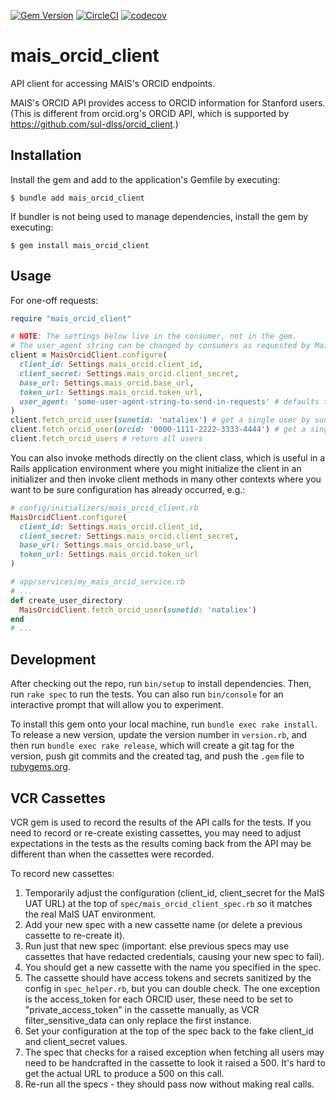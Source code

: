 [![Gem Version](https://badge.fury.io/rb/mais_orcid_client.svg)](https://badge.fury.io/rb/mais_orcid_client)
[![CircleCI](https://circleci.com/gh/sul-dlss/mais_orcid_client.svg?style=svg)](https://circleci.com/gh/sul-dlss/mais_orcid_client)
[![codecov](https://codecov.io/github/sul-dlss/mais_orcid_client/graph/badge.svg?token=A6B03FJ981)](https://codecov.io/github/sul-dlss/mais_orcid_client)

# mais_orcid_client
API client for accessing MAIS's ORCID endpoints.

MAIS's ORCID API provides access to ORCID information for Stanford users. (This is different from orcid.org's ORCID API, which is supported by https://github.com/sul-dlss/orcid_client.)

## Installation

Install the gem and add to the application's Gemfile by executing:

    $ bundle add mais_orcid_client

If bundler is not being used to manage dependencies, install the gem by executing:

    $ gem install mais_orcid_client

## Usage

For one-off requests:

```ruby
require "mais_orcid_client"

# NOTE: The settings below live in the consumer, not in the gem.
# The user_agent string can be changed by consumers as requested by MaIS for tracking
client = MaisOrcidClient.configure(
  client_id: Settings.mais_orcid.client_id,
  client_secret: Settings.mais_orcid.client_secret,
  base_url: Settings.mais_orcid.base_url,
  token_url: Settings.mais_orcid.token_url,
  user_agent: 'some-user-agent-string-to-send-in-requests' # defaults to 'stanford-library-sul-pub'
)
client.fetch_orcid_user(sunetid: 'nataliex') # get a single user by sunet
client.fetch_orcid_user(orcid: '0000-1111-2222-3333-4444') # get a single user by orcidid
client.fetch_orcid_users # return all users
```

You can also invoke methods directly on the client class, which is useful in a
Rails application environment where you might initialize the client in an
initializer and then invoke client methods in many other contexts where you want
to be sure configuration has already occurred, e.g.:

```ruby
# config/initializers/mais_orcid_client.rb
MaisOrcidClient.configure(
  client_id: Settings.mais_orcid.client_id,
  client_secret: Settings.mais_orcid.client_secret,
  base_url: Settings.mais_orcid.base_url,
  token_url: Settings.mais_orcid.token_url
)

# app/services/my_mais_orcid_service.rb
# ...
def create_user_directory
  MaisOrcidClient.fetch_orcid_user(sunetid: 'nataliex')
end
# ...
```

## Development

After checking out the repo, run `bin/setup` to install dependencies. Then, run `rake spec` to run the tests. You can also run `bin/console` for an interactive prompt that will allow you to experiment.

To install this gem onto your local machine, run `bundle exec rake install`. To release a new version, update the version number in `version.rb`, and then run `bundle exec rake release`, which will create a git tag for the version, push git commits and the created tag, and push the `.gem` file to [rubygems.org](https://rubygems.org).

## VCR Cassettes

VCR gem is used to record the results of the API calls for the tests.  If you need to
record or re-create existing cassettes, you may need to adjust expectations in the tests
as the results coming back from the API may be different than when the cassettes were
recorded.

To record new cassettes:
1. Temporarily adjust the configuration (client_id, client_secret for the MaIS UAT URL) at the top of `spec/mais_orcid_client_spec.rb` so it matches the real MaIS UAT environment.
2. Add your new spec with a new cassette name (or delete a previous cassette to re-create it).
3. Run just that new spec (important: else previous specs may use cassettes that have redacted credentials, causing your new spec to fail).
4. You should get a new cassette with the name you specified in the spec.
5. The cassette should have access tokens and secrets sanitized by the config in `spec_helper.rb`, but you can double check.  The one exception is the access_token for each ORCID user, these need to be set to "private_access_token" in the cassette manually, as VCR filter_sensitive_data can only replace the first instance.
6. Set your configuration at the top of the spec back to the fake client_id and client_secret values.
7. The spec that checks for a raised exception when fetching all users may need to be handcrafted in the cassette to look it raised a 500.  It's hard to get the actual URL to produce a 500 on this call.
7. Re-run all the specs - they should pass now without making real calls.

